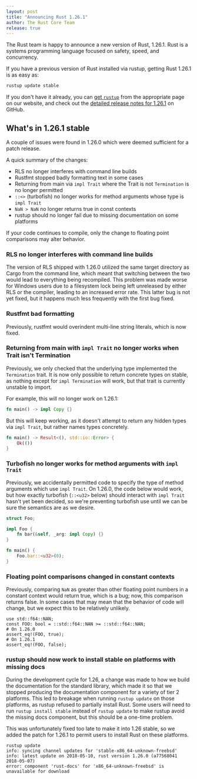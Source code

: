 ```yaml
---
layout: post
title: "Announcing Rust 1.26.1"
author: The Rust Core Team
release: true
---
```


The Rust team is happy to announce a new version of Rust, 1.26.1. Rust is a
systems programming language focused on safety, speed, and concurrency.

If you have a previous version of Rust installed via rustup, getting Rust
1.26.1 is as easy as:

```bash
rustup update stable
```

If you don't have it already, you can [get `rustup`][install] from the
appropriate page on our website, and check out the [detailed release notes for
1.26.1][notes] on GitHub.

[install]: https://www.rust-lang.org/install.html
[notes]: https://github.com/rust-lang/rust/blob/master/RELEASES.md#version-1261-2018-05-29

## What's in 1.26.1 stable

A couple of issues were found in 1.26.0 which were deemed sufficient for a patch release.

A quick summary of the changes:

* RLS no longer interferes with command line builds
* Rustfmt stopped badly formatting text in some cases
* Returning from main via `impl Trait` where the Trait is not `Termination` is no longer permitted
* `::<>` (turbofish) no longer works for method arguments whose type is `impl Trait`
* `NaN > NaN` no longer returns true in const contexts
* rustup should no longer fail due to missing documentation on some platforms

If your code continues to compile, only the change to floating point
comparisons may alter behavior.

### RLS no longer interferes with command line builds

The version of RLS shipped with 1.26.0 utilized the same target directory as
Cargo from the command line, which meant that switching between the two would
lead to everything being recompiled. This problem was made worse for Windows
users due to a filesystem lock being left unreleased by either RLS or the
compiler, leading to an increased error rate. This latter bug is not yet
fixed, but it happens much less frequently with the first bug fixed.

### Rustfmt bad formatting

Previously, rustfmt would overindent multi-line string literals, which is now
fixed.

### Returning from main with `impl Trait` no longer works when Trait isn't Termination

Previously, we only checked that the underlying type implemented the
`Termination` trait. It is now only possible to return concrete types on
stable, as nothing except for `impl Termination` will work, but that trait is
currently unstable to import.

For example, this will no longer work on 1.26.1:

```rust
fn main() -> impl Copy {}
```

But this will keep working, as it doesn't attempt to return any hidden types
via `impl Trait`, but rather names types concretely.

```rust
fn main() -> Result<(), std::io::Error> {
    Ok(())
}
```

### Turbofish no longer works for method arguments with `impl Trait`

Previously, we accidentally permitted code to specify the type of method
arguments which use `impl Trait`. On 1.26.0, the code below would work, but
how exactly turbofish (`::<u32>` below) should interact with `impl Trait`
hasn't yet been decided, so we're preventing turbofish use until we can be
sure the semantics are as we desire.

```rust
struct Foo;

impl Foo {
    fn bar(&self, _arg: impl Copy) {}
}

fn main() {
    Foo.bar::<u32>(0);
}
```

### Floating point comparisons changed in constant contexts

Previously, comparing `NaN` as greater than other floating point numbers in a constant
context would return true, which is a bug; now, this comparison returns false.
In some cases that may mean that the behavior of code will change, but we
expect this to be relatively unlikely.

```rust,ignore
use std::f64::NAN;
const FOO: bool = ::std::f64::NAN >= ::std::f64::NAN;
# On 1.26.0
assert_eq!(FOO, true);
# On 1.26.1
assert_eq!(FOO, false);
```

### rustup should now work to install stable on platforms with missing docs

During the development cycle for 1.26, a change was made to how we build the
documentation for the standard library, which made it so that we stopped
producing the documentation component for a variety of tier 2 platforms.  This
led to breakage when running `rustup update` on those platforms, as rustup
refused to partially install Rust. Some users will need to run `rustup install
stable` instead of `rustup update` to make rustup avoid the missing docs
component, but this should be a one-time problem.

This was unfortunately fixed too late to make it into 1.26 stable, so we added
the patch for 1.26.1 to permit users to install Rust on these platforms.

```console
rustup update
info: syncing channel updates for 'stable-x86_64-unknown-freebsd'
info: latest update on 2018-05-10, rust version 1.26.0 (a77568041 2018-05-07)
error: component 'rust-docs' for 'x86_64-unknown-freebsd' is unavailable for download
```
